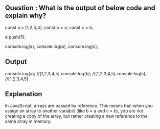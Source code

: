 
## Question : What is the output of below code and explain why?


const a = [1,2,3,4];
const b = a;
const c = b;

a.push(5);

console.log(a);
console.log(b);
console.log(c);

## Output

console.log(a); //[1,2,3,4,5]
console.log(b); //[1,2,3,4,5]
console.log(c); //[1,2,3,4,5]


## Explanation

In JavaScript, arrays are passed by reference. 
This means that when you assign an array to another variable (like b = a and c = b), 
you are not creating a copy of the array, but rather creating a new reference to the same array in memory.
